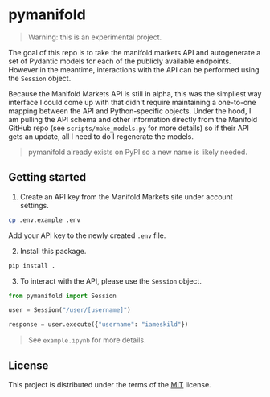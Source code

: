 # pymanifold

> Warning: this is an experimental project.

The goal of this repo is to take the manifold.markets API and autogenerate a set of Pydantic models for each of the publicly available endpoints. However in the meantime, interactions with the API can be performed using the `Session` object.

Because the Manifold Markets API is still in alpha, this was the simpliest way interface I could come up with that didn't require maintaining a one-to-one mapping between the API and Python-specific objects. Under the hood, I am pulling the API schema and other information directly from the Manifold GitHub repo (see `scripts/make_models.py` for more details) so if their API gets an update, all I need to do I regenerate the models.

> pymanifold already exists on PyPI so a new name is likely needed.

## Getting started

1. Create an API key from the Manifold Markets site under account settings.

```bash
cp .env.example .env
```
Add your API key to the newly created `.env` file.

2. Install this package.

```bash
pip install .
```

3. To interact with the API, please use the `Session` object.

```python
from pymanifold import Session

user = Session("/user/[username]")

response = user.execute({"username": "iameskild"})
```

> See `example.ipynb` for more details.

## License

This project is distributed under the terms of the [MIT](https://spdx.org/licenses/MIT.html) license.
